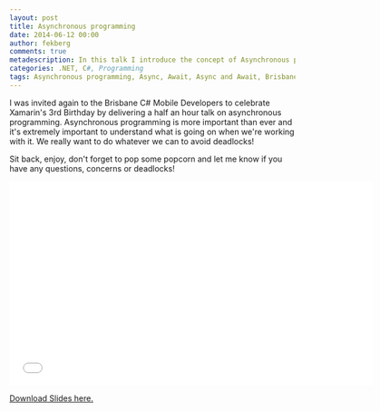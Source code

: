 ```yaml
---
layout: post
title: Asynchronous programming
date: 2014-06-12 00:00
author: fekberg
comments: true
metadescription: In this talk I introduce the concept of Asynchronous programming and how to apply this to our .NET solutions.
categories: .NET, C#, Programming
tags: Asynchronous programming, Async, Await, Async and Await, Brisbane, csharp, Programming
---
```

I was invited again to the Brisbane C# Mobile Developers to celebrate Xamarin's 3rd Birthday by delivering a half an hour talk on asynchronous programming. Asynchronous programming is more important than ever and it's extremely important to understand what is going on when we're working with it. We really want to do whatever we can to avoid deadlocks!<!--excerpt-->

Sit back, enjoy, don't forget to pop some popcorn and let me know if you have any questions, concerns or deadlocks!

<div class="video-container">
<iframe width="640" height="360" src="//www.youtube.com/embed/A7n4EVRPleg" frameborder="0" allowfullscreen></iframe>
</div>

<a href="https://cdn.filipekberg.se/fekberg-blog/asynchronous-programming/Filip-Ekberg_Asynchronous_Programming.pptx" target="_blank">Download Slides here.</a>